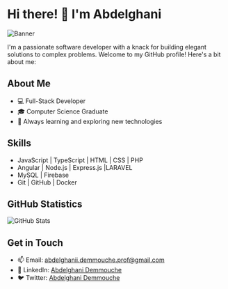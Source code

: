 # Hi there! 👋 I'm Abdelghani

![Banner](https://previews.123rf.com/images/karpenkoilia/karpenkoilia1806/karpenkoilia180600011/102988806-vector-line-web-concept-for-programming-linear-web-banner-for-coding.jpg)

I'm a passionate software developer with a knack for building elegant solutions to complex problems. Welcome to my GitHub profile! Here's a bit about me:

## About Me
- 💻 Full-Stack Developer
- 🎓 Computer Science Graduate
- 🌱 Always learning and exploring new technologies

## Skills
- JavaScript | TypeScript | HTML | CSS | PHP 
- Angular | Node.js | Express.js |LARAVEL
- MySQL | Firebase
- Git | GitHub | Docker

## GitHub Statistics
![GitHub Stats](https://github-readme-stats.vercel.app/api?username=boughaniLabo&show_icons=true&theme=radical)

## Get in Touch
- 📫 Email: abdelghanii.demmouche.prof@gmail.com
- 💼 LinkedIn: [Abdelghani Demmouche](https://www.linkedin.com/dashboard/)
- 🐦 Twitter: [Abdelghani Demmouche](https://twitter.com/)
